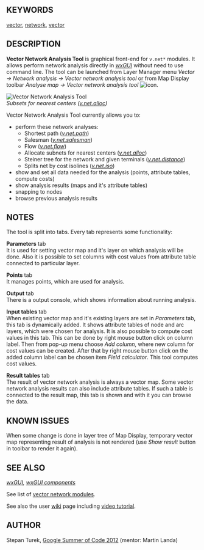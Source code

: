 ## KEYWORDS

[vector](vector.md), [network](topic_network.md),
[vector](keywords.md#vector)

## DESCRIPTION

**Vector Network Analysis Tool** is graphical front-end for `v.net*`
modules. It allows perform network analysis directly in
*[wxGUI](wxGUI.md)* without need to use command line. The tool can be
launched from Layer Manager menu *Vector → Network analysis → Vector
network analysis tool* or from Map Display toolbar *Analyse map → Vector
network analysis tool* ![icon](icons/vector-tools.png).

![Vector Network Analysis Tool](wxGUI_vnet.jpg)  
*Subsets for nearest centers ([v.net.alloc](v.net.alloc.md))*

Vector Network Analysis Tool currently allows you to:

- perform these network analyses:
  - Shortest path (*[v.net.path](v.net.path.md)*)
  - Salesman (*[v.net.salesman](v.net.salesman.md)*)
  - Flow (*[v.net.flow](v.net.flow.md)*)
  - Allocate subnets for nearest centers
    (*[v.net.alloc](v.net.alloc.md)*)
  - Steiner tree for the network and given terminals
    (*[v.net.distance](v.net.distance.md)*)
  - Splits net by cost isolines (*[v.net.iso](v.net.iso.md)*)
- show and set all data needed for the analysis (points, attribute
  tables, compute costs)
- show analysis results (maps and it's attribute tables)
- snapping to nodes
- browse previous analysis results

## NOTES

The tool is split into tabs. Every tab represents some functionality:

**Parameters** tab  
It is used for setting vector map and it's layer on which analysis will
be done. Also it is possible to set columns with cost values from
attribute table connected to particular layer.

**Points** tab  
It manages points, which are used for analysis.

**Output** tab  
There is a output console, which shows information about running
analysis.

**Input tables** tab  
When existing vector map and it's existing layers are set in
*Parameters* tab, this tab is dynamically added. It shows attribute
tables of node and arc layers, which were chosen for analysis. It is
also possible to compute cost values in this tab. This can be done by
right mouse button click on column label. Then from pop-up menu choose
*Add column*, where new column for cost values can be created. After
that by right mouse button click on the added column label can be chosen
item *Field calculator*. This tool computes cost values.

**Result tables** tab  
The result of vector network analysis is always a vector map. Some
vector network analysis results can also include attribute tables. If
such a table is connected to the result map, this tab is shown and with
it you can browse the data.

## KNOWN ISSUES

When some change is done in layer tree of Map Display, temporary vector
map representing result of analysis is not rendered (use *Show result*
button in toolbar to render it again).

## SEE ALSO

*[wxGUI](wxGUI.md), [wxGUI components](wxGUI.components.md)*

See list of [vector network modules](topic_network.md).

See also the user
[wiki](https://grasswiki.osgeo.org/wiki/WxGUI_Vector_Network_Analysis_Tool)
page including [video
tutorial](https://grasswiki.osgeo.org/wiki/WxGUI-Vector-Network-Analysis-Tool#Video-tutorial).

## AUTHOR

Stepan Turek, [Google Summer of Code
2012](https://grasswiki.osgeo.org/wiki/GRASS_GSoC_2012_WxGUI_front_end_for_vector_analysis_modules)
(mentor: Martin Landa)
